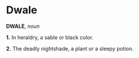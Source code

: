 # Dwale

**DWALE**, _noun_

**1.** In heraldry, a sable or black color.

**2.** The deadly nightshade, a plant or a sleepy potion.